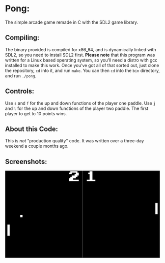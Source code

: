# Pong:

The simple arcade game remade in C with the SDL2 game library.

## Compiling:

The binary provided is compiled for x86\_64, and is dynamically linked with SDL2, so you need to install SDL2 first.  __Please note__ that this program was written for a Linux based operating system, so you'll need a distro with gcc installed to make this work.  Once you've got all of that sorted out, just clone the repository, `cd` into it, and run `make`.  You can then `cd` into the `bin` directory, and run `./pong`.

## Controls:

Use `s` and `f` for the up and down functions of the player one paddle.  Use `j` and `l` for the up and down functions of the player two paddle.  The first player to get to 10 points wins.

## About this Code:

This is _not_ "production quality" code.  It was written over a three-day weekend a couple months ago.

## Screenshots:

![screenshot](./screenshots/screenshot1.png)
